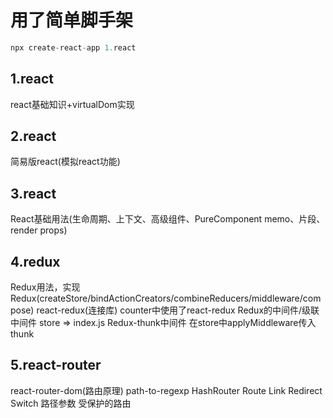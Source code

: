 # 用了简单脚手架

``` javascript
npx create-react-app 1.react
```

## 1.react

  react基础知识+virtualDom实现

## 2.react

  简易版react(模拟react功能)

## 3.react

  React基础用法(生命周期、上下文、高级组件、PureComponent memo、片段、render props)

## 4.redux

  Redux用法，实现Redux(createStore/bindActionCreators/combineReducers/middleware/compose)
  react-redux(连接库)  counter中使用了react-redux
  Redux的中间件/级联中间件 store => index.js
  Redux-thunk中间件 在store中applyMiddleware传入thunk

## 5.react-router

  react-router-dom(路由原理)  path-to-regexp HashRouter Route Link Redirect Switch 路径参数 受保护的路由
  
